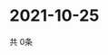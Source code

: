 # 2021-10-25
  共 0条

  <!-- BEGIN -->
  <!-- 最后更新时间Mon Oct 25 2021 16:05:58 GMT+0000 (Coordinated Universal Time) -->
  
  <!-- END -->
  
  